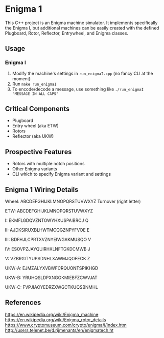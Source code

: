 # Enigma 1

This C++ project is an Enigma machine simulator.  It implements specifically the Enigma I, but additional machines can be easily created with the defined Plugboard, Rotor, Reflector, Entrywheel, and Enigma classes.

## Usage
### Enigma I
1. Modify the machine's settings in ```run_enigmaI.cpp``` (no fancy CLI at the moment)
2. Run ```make run_enigmaI```
2. To encode/decode a message, use something like ```./run_enigmaI "MESSAGE IN ALL CAPS"```

## Critical Components
 - Plugboard
 - Entry wheel (aka ETW)
 - Rotors
 - Reflector (aka UKW)

## Prospective Features
- Rotors with multiple notch positions
- Other Enigma variants
- CLI which to specify Enigma variant and settings

## Enigma 1 Wiring Details
Wheel:  ABCDEFGHIJKLMNOPQRSTUVWXYZ  Turnover (right letter)

ETW:    ABCDEFGHIJKLMNOPQRSTUVWXYZ

I:      EKMFLGDQVZNTOWYHXUSPAIBRCJ  Q

II:     AJDKSIRUXBLHWTMCQGZNPYFVOE  E

III:    BDFHJLCPRTXVZNYEIWGAKMUSQO  V

IV:     ESOVPZJAYQUIRHXLNFTGKDCMWB  J

V:      VZBRGITYUPSDNHLXAWMJQOFECK  Z

UKW-A:  EJMZALYXVBWFCRQUONTSPIKHGD

UKW-B:  YRUHQSLDPXNGOKMIEBFZCWVJAT

UKW-C:  FVPJIAOYEDRZXWGCTKUQSBNMHL

## References
https://en.wikipedia.org/wiki/Enigma_machine
https://en.wikipedia.org/wiki/Enigma_rotor_details
https://www.cryptomuseum.com/crypto/enigma/i/index.htm
http://users.telenet.be/d.rijmenants/en/enigmatech.ht